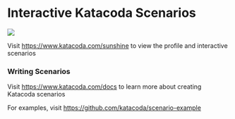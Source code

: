 # Interactive Katacoda Scenarios

[![](http://shields.katacoda.com/katacoda/sunshine/count.svg)](https://www.katacoda.com/sunshine "Get your profile on Katacoda.com")

Visit https://www.katacoda.com/sunshine to view the profile and interactive scenarios

### Writing Scenarios
Visit https://www.katacoda.com/docs to learn more about creating Katacoda scenarios

For examples, visit https://github.com/katacoda/scenario-example
